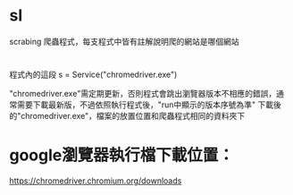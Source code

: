 # sl
scrabing 爬蟲程式，每支程式中皆有註解說明爬的網站是哪個網站

# 

程式內的這段
s = Service("chromedriver.exe")

"chromedriver.exe"需定期更新，否則程式會跳出瀏覽器版本不相應的錯誤，通常需要下載最新版，不過依照執行程式後，"run中顯示的版本序號為準"
下載後的"chromedriver.exe"，檔案的放置位置和爬蟲程式相同的資料夾下

# 

# google瀏覽器執行檔下載位置：
https://chromedriver.chromium.org/downloads

